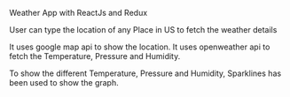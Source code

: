Weather App with ReactJs and Redux

User can type the location of any Place in US to fetch the weather details 

It uses google map api to show the location.
It uses openweather api to fetch the Temperature, Pressure and Humidity.

To show the different Temperature, Pressure and Humidity, Sparklines has been used to show the graph.
